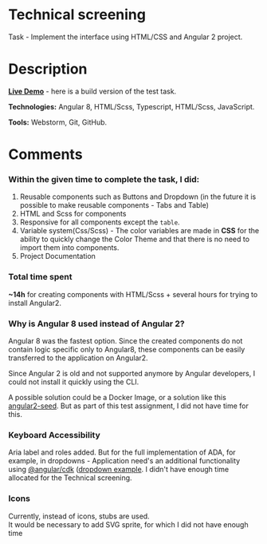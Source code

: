# Technical screening
Task - Implement the interface using HTML/CSS and Angular 2 project.

# Description  
**[Live Demo](http://mariskas.github.io/)** - here is a build version of the test task. 

**Technologies:** Angular 8, HTML/Scss, Typescript, HTML/Scss, JavaScript.  

**Tools:** Webstorm, Git, GitHub.

# Comments
### Within the given time to complete the task, I did:
1. Reusable components such as Buttons and Dropdown (in the future it is possible to make reusable components - Tabs and Table)
1. HTML and Scss for components
1. Responsive for all components except the `table`.  
1. Variable system(Css/Scss) - The color variables are made in **CSS** for the ability to quickly change the 
Color Theme and that there is no need to import them into components.
1. Project Documentation  

### Total time spent
**~14h** for creating components with HTML/Scss + several hours for trying to install Angular2.

### Why is Angular 8 used instead of Angular 2?
Angular 8 was the fastest option.
Since the created components do not contain logic specific only to Angular8, these components can be easily transferred to the application on Angular2.

Since Angular 2 is old and not supported anymore by Angular developers, I could not install it quickly using the CLI.

A possible solution could be a Docker Image, 
or a solution like this [angular2-seed](https://github.com/matthias-schuetz/angular2-seed). 
But as part of this test assignment, I did not have time for this.

### Keyboard Accessibility  
Aria label and roles added. But for the full implementation of ADA, 
for example, in dropdowns - Application need's an additional functionality 
using [@angular/cdk](https://github.com/angular/components#readme) 
([dropdown example](https://stackblitz.com/edit/angular-custom-dropdown-cdk?file=src%2Fapp%2Fcustom-dropdown%2Fcustom-select.html).
I didn't have enough time allocated for the Technical screening.

### Icons 
Currently, instead of icons, stubs are used.  
It would be necessary to add SVG sprite, for which I did not have enough time

